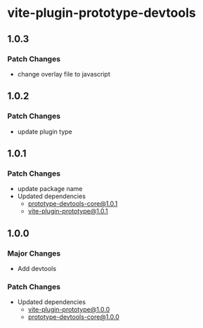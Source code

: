# vite-plugin-prototype-devtools

## 1.0.3

### Patch Changes

- change overlay file to javascript

## 1.0.2

### Patch Changes

- update plugin type

## 1.0.1

### Patch Changes

- update package name
- Updated dependencies
  - prototype-devtools-core@1.0.1
  - vite-plugin-prototype@1.0.1

## 1.0.0

### Major Changes

- Add devtools

### Patch Changes

- Updated dependencies
  - vite-plugin-prototype@1.0.0
  - prototype-devtools-core@1.0.0
